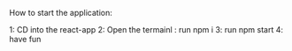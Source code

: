 How to start the application:

1: CD into the react-app
2: Open the termainl : run npm i
3: run npm start
4: have fun
